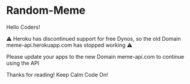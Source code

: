 # Random-Meme
Hello Coders!

⚠️ Heroku has discontinued support for free Dynos, so the old Domain meme-api.herokuapp.com has stopped working ⚠️

Please update your apps to the new Domain meme-api.com to continue using the API

Thanks for reading! Keep Calm Code On! 
